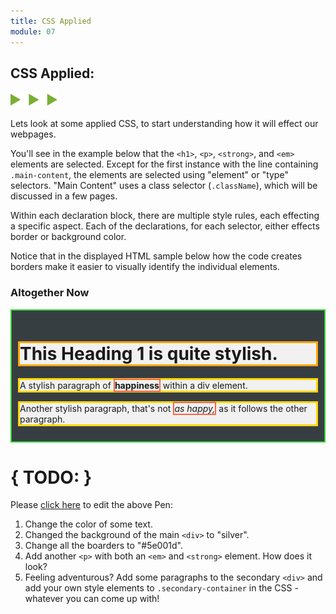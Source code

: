 ```yaml
---
title: CSS Applied
module: 07
---
```


## CSS Applied:
<img src="./../../../img/arrow-divider.svg" style="width: 75px; border: none;" />

Lets look at some applied CSS, to start understanding how it will effect our webpages.

You'll see in the example below that the `<h1>`, `<p>`, `<strong>`, and `<em>` elements are selected. Except for the first instance with the line containing `.main-content`, the elements are selected using "element" or "type" selectors. "Main Content" uses a class selector (`.className`), which will be discussed in a few pages.

Within each declaration block, there are multiple style rules, each effecting a specific aspect. Each of the declarations, for each selector, either effects border or background color.

Notice that in the displayed HTML sample below how the code creates borders make it easier to visually identify the individual elements.

### Altogether Now

<p data-height="600" data-theme-id="30567" data-slug-hash="boZEEy" data-default-tab="html,css" data-user="Media-Ed-Online" data-embed-version="2" data-pen-title="Topic-07: CSS Applied" class="codepen"></p>
<script async src="https://production-assets.codepen.io/assets/embed/ei.js"></script>

<div class="pen-result displayed_code_example_pen">
  <style>
    .main-container {
        border-style: solid;
        border-width: 2px;
        border-color: limegreen;
        padding: 10px;
        background: #373E42;
    }
    .h1 {
        border-style: solid;
        border-color: orange;
        /* Set a unique background color. */
        background: #f1f1f1;
    }
    .p {
        border-style: solid;
        border-color: gold;
        background: #f1f1f1;
    }
    .p>strong {
        border-style: solid;
        border-width: 2px;
        border-color: tomato;
    }
    .p>em {
        border-style: solid;
        border-width: 2px;
        border-color: tomato;
    }
  </style>
  <div class="main-container">
    <h1 class="h1">This Heading 1 is quite stylish.</h1>
    <p class="p">A stylish paragraph of <strong>happiness</strong> within a div element.</p>
    <p class="p">Another stylish paragraph, that's not <em> as happy,</em> as it follows the other paragraph.</p>
  </div>
</div>

# { TODO: }
Please [click here](https://codepen.io/Media-Ed-Online/pen/boZEEy) to edit the above Pen:
1. Change the color of some text.
2. Changed the background of the main `<div>` to "silver".
3. Change all the boarders to "#5e001d".
4. Add another `<p>` with both an `<em>` and `<strong>` element. How does it look?
5. Feeling adventurous? Add some paragraphs to the secondary `<div>` and add your own style elements to `.secondary-container` in the CSS - whatever you can come up with!

